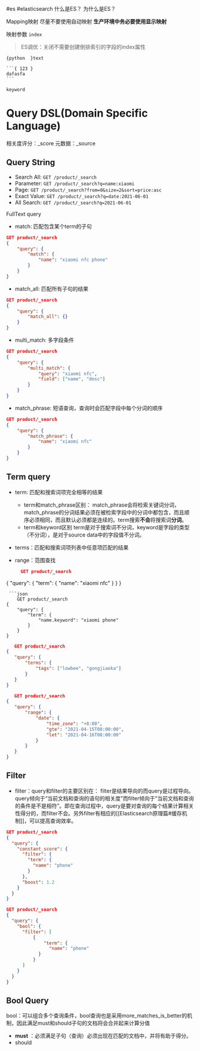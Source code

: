 #es #elasticsearch
什么是ES？
为什么是ES？


Mapping映射
尽量不要使用自动映射
**生产环境中务必要使用显示映射**

映射参数
`index`
>ES调优：关闭不需要创建倒排索引的字段的index属性

`{python  }text`

	```{ 123 } 
	dafasfa 
	```
`keyword`


# Query DSL(Domain Specific Language)

相关度评分：\_score
元数据：\_source 

## Query String
- Search All: `GET /product/_search`
- Parameter: `GET /product/_search?q=name:xiaomi`
- Page: `GET /product/_search?from=0&size=2&sort=price:asc`
- Exact Value: `GET /product/_search?q=date:2021-06-01`
- All Search: `GET /product/_search?q=2021-06-01`

FullText query
- match: 匹配包含某个term的子句
```json
GET product/_search
{
	"query": {
		"match": {
			"name": "xiaomi nfc phone"
		}
	}
}
```
- match_all: 匹配所有子句的结果
```json
GET product/_search
{
	"query": {
		"match_all": {}
	}
}
```
- multi_match: 多字段条件
```json
GET product/_search
{
	"query": {
		"multi_match": {
			"query": "xiaomi nfc",
			"field": ["name", "desc"]
		}
	}
}
```
- match_phrase: 短语查询，查询时会匹配字段中每个分词的顺序
```json
GET product/_search
{
	"query": {
		"match_phrase": {
			"name": "xiaomi nfc"
		}
	}
}
``` 

## Term query
- term: 匹配和搜索词项完全相等的结果
	- term和match_phrase区别：
	  match_phrase会将检索关键词分词，match_phrase的分词结果必须在被检索字段中的分词中都包含，而且顺序必须相同，而且默认必须都是连续的。term搜索**不会**将搜索词**分词**。
	- term和keyword区别
	  term是对于搜索词不分词，keyword是字段的类型（不分词），是对于source data中的字段值不分词。
- terms：匹配和搜索词项列表中任意项匹配的结果
- range：范围查找



  ```json
	GET product/_search
{
	"query": {
		"term": {
			"name": "xiaomi nfc"
		}
	}
}
```
 ```json
	GET product/_search
{
	"query": {
		"term": {
			"name.keyword": "xiaomi phone"
		}
	}
}
```
 ```json
	GET product/_search
{
	"query": {
		"terms": {
			"tags": ["lowbee", "gongjiaoka"]
		}
	}
}
```
 ```json
	GET product/_search
{
	"query": {
		"range": {
			"date": {
				"time_zone": "+8:00",
				"gte": "2021-04-15T08:00:00",
				"let": "2021-04-16T08:00:00"
			}
		}
	}
}
```

## Filter
-  filter：query和filter的主要区别在： filter是结果导向的而query是过程导向。query倾向于“当前文档和查询的语句的相关度”而filter倾向于“当前文档和查询的条件是不是相符”。即在查询过程中，query是要对查询的每个结果计算相关性得分的，而filter不会。另外filter有相应的[[Elasticsearch原理篇#缓存机制]]，可以提高查询效率。
```json
GET product/_search
{
  "query": {
    "constant_score": {
      "filter": {
        "term": {
          "name": "phone"
        }
      },
      "boost": 1.2  
    }
  }
}

GET product/_search
{
  "query": {
    "bool": {
      "filter": [
	      {
		      "term": {
				"name": "phone"
			}
	      }
      ]
    }
  }
}
```

## Bool Query
bool：可以组合多个查询条件，bool查询也是采用more_matches_is_better的机制，因此满足must和should子句的文档将会合并起来计算分值
- **must** ：必须满足子句（查询）必须出现在匹配的文档中，并将有助于得分。   
- should